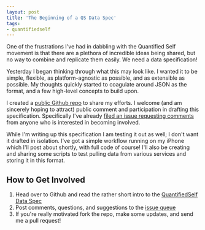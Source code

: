 ```yaml
---
layout: post
title: 'The Beginning of a QS Data Spec'
tags:
- quantifiedself
---
```


One of the frustrations I've had in dabbling with the Quantified Self movement is that there are a plethora of incredible ideas being shared, but no way to combine and replicate them easily. We need a data specification!

Yesterday I began thinking through what this may look like. I wanted it to be simple, flexible, as platform-agnostic as possible, and as extensible as possible. My thoughts quickly started to coagulate around JSON as the format, and a few high-level concepts to build upon.

I created a [public Github repo][1] to share my efforts. I welcome (and am sincerely hoping to attract) public comment and participation in drafting this specification. Specifically I've already [filed an issue requesting comments][2] from anyone who is interested in becoming involved.

While I'm writing up this specification I am testing it out as well; I don't want it drafted in isolation. I've got a simple workflow running on my iPhone which I'll post about shortly, with full code of course! I'll also be creating and sharing some scripts to test pulling data from various services and storing it in this format.

## How to Get Involved

1.  Head over to Github and read the rather short intro to the [QuantifiedSelf Data Spec][1]
2.  Post comments, questions, and suggestions to the [issue queue][3]
3.  If you're really motivated fork the repo, make some updates, and send me a pull request!

 [1]: https://github.com/nateswart/QuantifiedSelf-Data-Spec
 [2]: https://github.com/nateswart/QuantifiedSelf-Data-Spec/issues/1
 [3]: https://github.com/nateswart/QuantifiedSelf-Data-Spec/issues